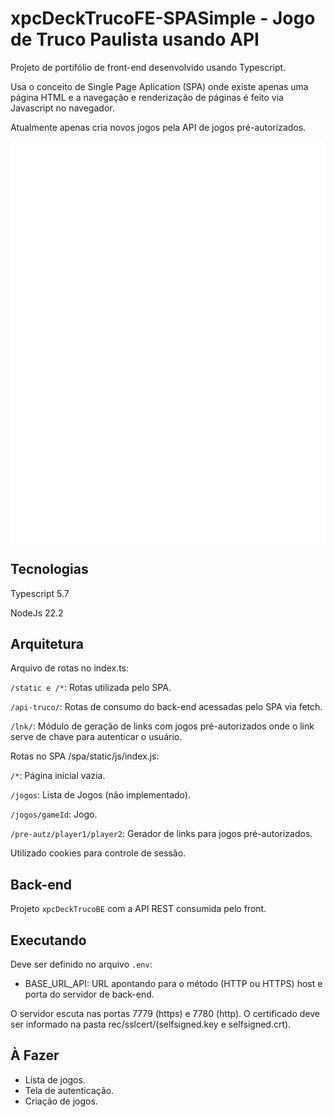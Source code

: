 # xpcDeckTrucoFE-SPASimple - Jogo de Truco Paulista usando API

Projeto de portifólio de front-end desenvolvido usando Typescript.

Usa o conceito de Single Page Aplication (SPA) onde existe apenas uma página 
HTML e a navegação e renderização de páginas é feito via Javascript no 
navegador.

Atualmente apenas cria novos jogos pela API de jogos pré-autorizados.

![Demonstração](game-demo.gif "Demonstração")

## Tecnologias

Typescript 5.7

NodeJs 22.2

## Arquitetura

Arquivo de rotas no index.ts:

`/static e /*`: Rotas utilizada pelo SPA.

`/api-truco/`: Rotas de consumo do back-end acessadas pelo SPA via fetch.

`/lnk/`: Módulo de geração de links com jogos pré-autorizados onde o link serve
de chave para autenticar o usuário.

Rotas no SPA /spa/static/js/index.js:

`/*`: Página inicial vazia.

`/jogos`: Lista de Jogos (não implementado).

`/jogos/gameId`: Jogo.

`/pre-autz/player1/player2`: Gerador de links para jogos pré-autorizados.

Utilizado cookies para controle de sessão.

## Back-end

Projeto `xpcDeckTrucoBE` com a API REST consumida pelo front.

## Executando

Deve ser definido no arquivo `.env`:
- BASE_URL_API: URL apontando para o método (HTTP ou HTTPS) host e porta do
  servidor de back-end.

O servidor escuta nas portas 7779 (https) e 7780 (http). O certificado deve ser
informado na pasta rec/sslcert/(selfsigned.key e selfsigned.crt). 

## À Fazer

- Lista de jogos.
- Tela de autenticação.
- Criação de jogos.
